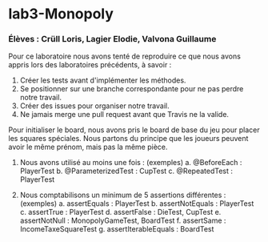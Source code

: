 # lab3-Monopoly
### Élèves : Crüll Loris, Lagier Elodie, Valvona Guillaume


Pour ce laboratoire nous avons tenté de reproduire ce que nous avons appris lors des laboratoires précédents, à savoir : 
1. Créer les tests avant d'implémenter les méthodes.
2. Se positionner sur une branche correspondante pour ne pas perdre notre travail.
3. Créer des issues pour organiser notre travail.
4. Ne jamais merge une pull request avant que Travis ne la valide.

Pour initialiser le board, nous avons pris le board de base du jeu pour placer les squares spéciales. 
Nous partons du principe que les joueurs peuvent avoir le même prénom, mais pas la même pièce.

1. Nous avons utilisé au moins une fois : (exemples)
a. @BeforeEach : PlayerTest
b. @ParameterizedTest : CupTest
c. @RepeatedTest : PlayerTest

2. Nous comptabilisons un minimum de 5 assertions différentes : (exemples)
a. assertEquals : PlayerTest
b. assertNotEquals : PlayerTest
c. assertTrue : PlayerTest
d. assertFalse : DieTest, CupTest
e. assertNotNull : MonopolyGameTest, BoardTest
f. assertSame : IncomeTaxeSquareTest
g. assertIterableEquals : BoardTest
